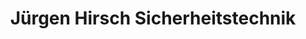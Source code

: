 ---
title: "Jürgen Hirsch Sicherheitstechnik"
url: /amstetten/juergen-hirsch-sicherheitstechnik/
shop: Schlüsseldienst
---